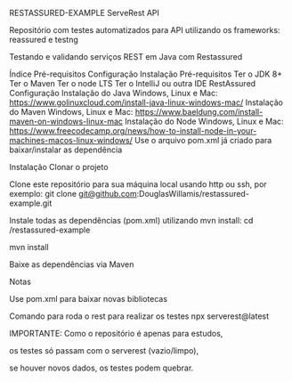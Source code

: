 RESTASSURED-EXAMPLE
ServeRest API

Repositório com testes automatizados para API utilizando os frameworks: reassured e testng

Testando e validando serviços REST em Java com Restassured

Índice
Pré-requisitos
Configuração
Instalação
Pré-requisitos
Ter o JDK 8+
Ter o Maven
Ter o node LTS
Ter o IntelliJ ou outra IDE
RestAssured
Configuração
Instalação do Java
Windows, Linux e Mac: https://www.golinuxcloud.com/install-java-linux-windows-mac/
Instalação do Maven
Windows, Linux e Mac: https://www.baeldung.com/install-maven-on-windows-linux-mac
Instalação do Node
Windows, Linux e Mac: https://www.freecodecamp.org/news/how-to-install-node-in-your-machines-macos-linux-windows/
Use o arquivo pom.xml já criado para baixar/instalar as dependência

Instalação
Clonar o projeto

Clone este repositório para sua máquina local usando http ou ssh, por exemplo:
git clone git@github.com:DouglasWillamis/restassured-example.git

Instale todas as dependências (pom.xml) utilizando mvn install:
cd /restassured-example

mvn install

Baixe as dependências via Maven

Notas

Use pom.xml para baixar novas bibliotecas

Comando para roda o rest para realizar os testes npx serverest@latest

IMPORTANTE:
Como o repositório é apenas para estudos,

os testes só passam com o serverest (vazio/limpo),

se houver novos dados, os testes podem quebrar.


